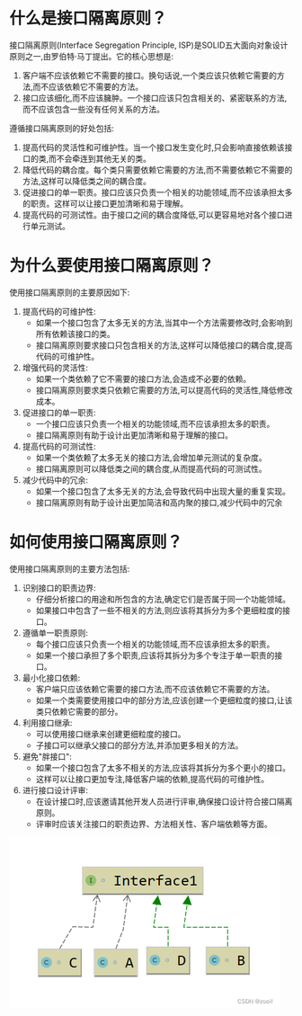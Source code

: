 # 什么是接口隔离原则？

接口隔离原则(Interface Segregation Principle, ISP)是SOLID五大面向对象设计原则之一,由罗伯特·马丁提出。它的核心思想是:

1. 客户端不应该依赖它不需要的接口。换句话说,一个类应该只依赖它需要的方法,而不应该依赖它不需要的方法。
2. 接口应该细化,而不应该臃肿。一个接口应该只包含相关的、紧密联系的方法,而不应该包含一些没有任何关系的方法。

遵循接口隔离原则的好处包括:

1. 提高代码的灵活性和可维护性。当一个接口发生变化时,只会影响直接依赖该接口的类,而不会牵连到其他无关的类。
2. 降低代码的耦合度。每个类只需要依赖它需要的方法,而不需要依赖它不需要的方法,这样可以降低类之间的耦合度。
3. 促进接口的单一职责。接口应该只负责一个相关的功能领域,而不应该承担太多的职责。这样可以让接口更加清晰和易于理解。
4. 提高代码的可测试性。由于接口之间的耦合度降低,可以更容易地对各个接口进行单元测试。

# 为什么要使用接口隔离原则？

使用接口隔离原则的主要原因如下:

1. 提高代码的可维护性:
   * 如果一个接口包含了太多无关的方法,当其中一个方法需要修改时,会影响到所有依赖该接口的类。
   * 接口隔离原则要求接口只包含相关的方法,这样可以降低接口的耦合度,提高代码的可维护性。
2. 增强代码的灵活性:
   * 如果一个类依赖了它不需要的接口方法,会造成不必要的依赖。
   * 接口隔离原则要求类只依赖它需要的方法,可以提高代码的灵活性,降低修改成本。
3. 促进接口的单一职责:
   * 一个接口应该只负责一个相关的功能领域,而不应该承担太多的职责。
   * 接口隔离原则有助于设计出更加清晰和易于理解的接口。
4. 提高代码的可测试性:
   * 如果一个类依赖了太多无关的接口方法,会增加单元测试的复杂度。
   * 接口隔离原则可以降低类之间的耦合度,从而提高代码的可测试性。
5. 减少代码中的冗余:
   * 如果一个接口包含了太多无关的方法,会导致代码中出现大量的重复实现。
   * 接口隔离原则有助于设计出更加简洁和高内聚的接口,减少代码中的冗余

# 如何使用接口隔离原则？

使用接口隔离原则的主要方法包括:

1. 识别接口的职责边界:
   * 仔细分析接口的用途和所包含的方法,确定它们是否属于同一个功能领域。
   * 如果接口中包含了一些不相关的方法,则应该将其拆分为多个更细粒度的接口。
2. 遵循单一职责原则:
   * 每个接口应该只负责一个相关的功能领域,而不应该承担太多的职责。
   * 如果一个接口承担了多个职责,应该将其拆分为多个专注于单一职责的接口。
3. 最小化接口依赖:
   * 客户端只应该依赖它需要的接口方法,而不应该依赖它不需要的方法。
   * 如果一个类需要使用接口中的部分方法,应该创建一个更细粒度的接口,让该类只依赖它需要的部分。
4. 利用接口继承:
   * 可以使用接口继承来创建更细粒度的接口。
   * 子接口可以继承父接口的部分方法,并添加更多相关的方法。
5. 避免"胖接口":
   * 如果一个接口包含了太多不相关的方法,应该将其拆分为多个更小的接口。
   * 这样可以让接口更加专注,降低客户端的依赖,提高代码的可维护性。
6. 进行接口设计评审:
   * 在设计接口时,应该邀请其他开发人员进行评审,确保接口设计符合接口隔离原则。
   * 评审时应该关注接口的职责边界、方法相关性、客户端依赖等方面。

![jiekougeli.png](assets/jiekougeli.png)

